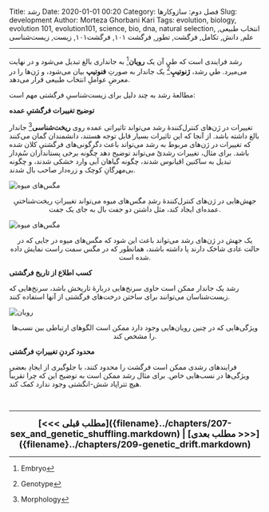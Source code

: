 Title: رشد
Date: 2020-01-01 00:20
Category: فصل دوم: سازوکارها
Slug: development
Author: Morteza Ghorbani Kari
Tags: evolution, biology, evolution 101, evolution101, science, bio, dna, natural selection, انتخاب طبیعی, علم, دانش, تکامل, فرگشت, تطور, فرگشت ۱۰۱, فرگشت۱۰۱, زیست, زیست‌شناسی

------
رشد فرایندی است که طیِ آن یک **رویان**[^۱] به جانداری بالغ تبدیل می‌شود و در نهایت می‌میرد. طیِ رشد، **ژنوتیپِ**[^۲] یک جاندار به صورتِ **فنوتیپ** بیان می‌شود، و ژن‌ها را در معرضِ عواملِ انتخاب طبیعی قرار می‌دهد.

مطالعهٔ رشد به چند دلیل برای زیست‌شناسیِ فرگشتی مهم است:

**توضیح تغییرات فرگشتیِ عمده**

تغییرات در ژن‌های کنترل‌کنندهٔ رشد می‌تواند تاثیراتی عمده روی **ریخت‌شناسی**[^۳] جاندار بالغ داشته باشد. از آنجا که این تاثیرات بسیار قابل توجه هستند، دانشمندان گمان می‌کنند که تغییرات در ژن‌های مربوط به رشد می‌تواند باعث دگرگونی‌های فرگشتیِ کلان شده باشد. برای مثال، تغییرات رشدیْ می‌تواند توضیح دهد چگونه برخی پستانداران سُم‌دار تبدیل به ساکنین اقیانوس شدند، چگونه گیاهان آبی وارد خشکی شدند، و چگونه بی‌مهرگانِ کوچک و زره‌دار صاحب بال شدند.

![مگس‌های میوه]({static}/images/23-1.jpg)
<center>جهش‌هایی در ژن‌های کنترل‌کنندهٔ رشدِ مگس‌های میوه می‌تواند تغییراتِ ریخت‌شناختیِ عمده‌ای ایجاد کند، مثل داشتن دو جفت بال به جای یک جفت.</center>

![مگس‌های میوه]({static}/images/23-2.jpg)
<center>یک جهش در ژن‌های رشد می‌تواند باعث این شود که مگس‌های میوه در جایی که در حالت عادی شاخک دارند پا داشته باشند، همانطور که در مگس سمت راست نمایش داده شده است.</center>

**کسب اطلاع از تاریخ فرگشتی**

رشد یک جاندار ممکن است حاوی سرنخ‌هایی دربارهٔ تاریخش باشد، سرنخ‌هایی که زیست‌شناسان می‌توانند برای ساختن درخت‌های فرگشتی از آنها استفاده کنند.

![رویان]({static}/images/23-3.jpg)
<center>ویژگی‌هایی که در چنین رویان‌هایی وجود دارد ممکن است الگوهای ارتباطی بین نسب‌ها را مشخص کند.</center>


**محدود کردنِ تغییراتِ فرگشتی**

فرایندهای رشدی ممکن است فرگشت را محدود کنند، با جلوگیری از ایجادِ بعضی ویژگی‌ها در نسب‌هایی خاص. برای مثال رشد ممکن است به توضیح این که چرا تقریباً هیچ تتراپاد شش-انگشتی وجود ندارد کمک کند.
 
 <br>

[^۱]: Embryo
[^۲]: Genotype
[^۳]: Morphology

------
<center>
    <font size="4">
        <b>
            [<<< مطلب قبلی]({filename}../chapters/207-sex_and_genetic_shuffling.markdown) | [مطلب بعدی >>>]({filename}../chapters/209-genetic_drift.markdown) 
        </b>
    </font>
</center>